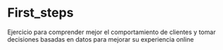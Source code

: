 # First_steps
Ejercicio para comprender mejor el comportamiento de clientes y tomar decisiones basadas en datos para mejorar su experiencia online
